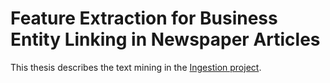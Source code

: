 # Feature Extraction for Business Entity Linking in Newspaper Articles
This thesis describes the text mining in the [Ingestion project](https://github.com/bpn1/ingestion).
